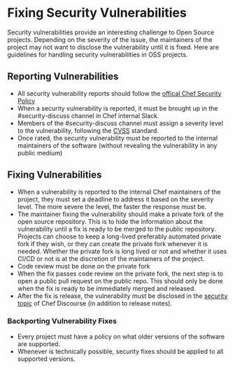 # Fixing Security Vulnerabilities

Security vulnerabilities provide an interesting challenge to Open Source projects. Depending on the severity of the issue, the maintainers of the project may not want to disclose the vulnerability until it is fixed. Here are guidelines for handling security vulnerabilities in OSS projects.

## Reporting Vulnerabilities

* All security vulnerability reports should follow the [offical Chef Security Policy](https://www.chef.io/security/)
* When a security vulnerability is reported, it must be brought up in the #security-discuss channel in Chef internal Slack. 
* Members of the #security-discuss channel must assign a severity level to the vulnerability, following the [CVSS](https://www.first.org/cvss/) standard.
* Once rated, the security vulnerability must be reported to the internal maintainers of the software (without revealing the vulnerability in any public medium)

## Fixing Vulnerabilities
* When a vulnerability is reported to the internal Chef maintainers of the project, they must set a deadline to address it based on the severity level. The more severe the level, the faster the response must be.
* The maintainer fixing the vulnerability should make a private fork of the open source repository. This is to hide the information about the vulnerability until a fix is ready to be merged to the public repository. Projects can choose to keep a long-lived preferably automated private fork if they wish, or they can create the private fork whenever it is needed. Whether the private fork is long lived or not and whether it uses CI/CD or not is at the discretion of the maintainers of the project.
* Code review must be done on the private fork
* When the fix passes code review on the private fork, the next step is to open a public pull request on the public repo. This should only be done when the fix is ready to be immediately merged and released.
* After the fix is release, the vulnerability must be disclosed in the [security topic](https://discourse.chef.io/c/chef-security) of Chef Discourse (in addition to release notes). 

### Backporting Vulnerability Fixes
* Every project must have a policy on what older versions of the software are supported.
* Whenever is technically possible, security fixes should be applied to all supported versions.
